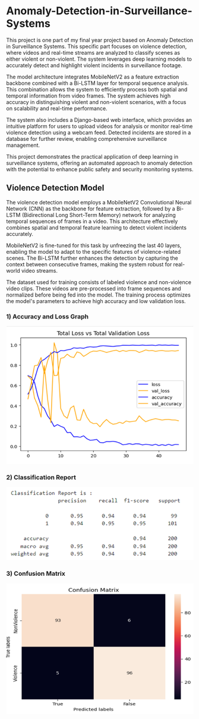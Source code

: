 # Anomaly-Detection-in-Surveillance-Systems

This project is one part of my final year project based on Anomaly Detection in Surveillance Systems. This specific part focuses on violence detection, where videos and real-time streams are analyzed to classify scenes as either violent or non-violent. The system leverages deep learning models to accurately detect and highlight violent incidents in surveillance footage.

The model architecture integrates MobileNetV2 as a feature extraction backbone combined with a Bi-LSTM layer for temporal sequence analysis. This combination allows the system to efficiently process both spatial and temporal information from video frames. The system achieves high accuracy in distinguishing violent and non-violent scenarios, with a focus on scalability and real-time performance.

The system also includes a Django-based web interface, which provides an intuitive platform for users to upload videos for analysis or monitor real-time violence detection using a webcam feed. Detected incidents are stored in a database for further review, enabling comprehensive surveillance management.

This project demonstrates the practical application of deep learning in surveillance systems, offering an automated approach to anomaly detection with the potential to enhance public safety and security monitoring systems.

## Violence Detection Model
The violence detection model employs a MobileNetV2 Convolutional Neural Network (CNN) as the backbone for feature extraction, followed by a Bi-LSTM (Bidirectional Long Short-Term Memory) network for analyzing temporal sequences of frames in a video. This architecture effectively combines spatial and temporal feature learning to detect violent incidents accurately.

MobileNetV2 is fine-tuned for this task by unfreezing the last 40 layers, enabling the model to adapt to the specific features of violence-related scenes. The Bi-LSTM further enhances the detection by capturing the context between consecutive frames, making the system robust for real-world video streams.

The dataset used for training consists of labeled violence and non-violence video clips. These videos are pre-processed into frame sequences and normalized before being fed into the model. The training process optimizes the model's parameters to achieve high accuracy and low validation loss.

### 1) Accuracy and Loss Graph
![Accuracy and Loss Graph](assets/Accuracy_Loss_Graphs.png)

### 2) Classification Report
![Classification Report](assets/Classification_Report.png)

### 3) Confusion Matrix
![Confusion Matrix](assets/Confusion_Matrix.png)
